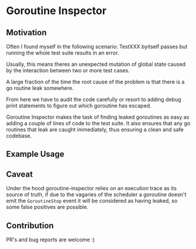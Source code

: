 # Goroutine Inspector

## Motivation

Often I found myself in the following scenario: TestXXX byitself passes but running the whole test suite results in an error.

Usually, this means theres an unexpected mutation of global state caused by the interaction between two or more test cases.

A large fraction of the time the root cause of the problem is that there is a go routine leak somewhere.

From here we have to audit the code carefully or resort to adding debug print statements to figure out which goroutine has escaped.

Goroutine Inspector makes the task of finding leaked goroutines as easy as adding a couple of lines of code to the test suite. It also ensures that any go routines that leak are caught immediately, thus ensuring a clean and safe codebase.

## Example Usage

## Caveat

Under the hood goroutine-inspector relies on an execution trace as its source of truth, if due to the vagaries of the scheduler a goroutine doesn't emit the `GoroutineStop` event it will be considered as having leaked, so some false positives are possible.

## Contribution

PR's and bug reports are welcome :)
